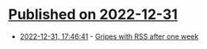 # [Published on 2022-12-31](index.md)

* [2022-12-31, 17:46:41](https://news.ycombinator.com/item?id=34198759) - [Gripes with RSS after one week](https://blog.jez.io/rss-after-one-week/)

